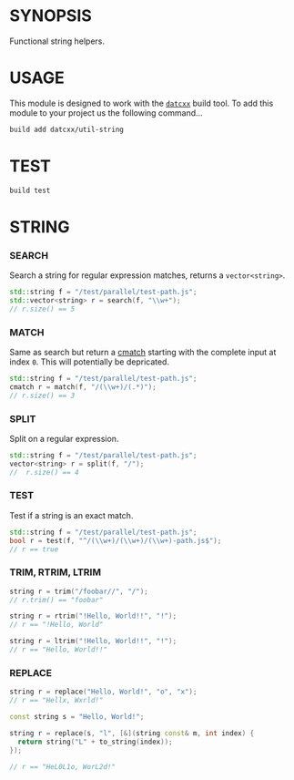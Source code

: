 # SYNOPSIS
Functional string helpers.


# USAGE
This module is designed to work with the [`datcxx`][0] build tool. To add this
module to your project us the following command...

```bash
build add datcxx/util-string
```


# TEST

```bash
build test
```


# STRING

### SEARCH
Search a string for regular expression matches, returns a `vector<string>`.

```c++
std::string f = "/test/parallel/test-path.js";
std::vector<string> r = search(f, "\\w+");
// r.size() == 5
```

### MATCH
Same as search but return a [cmatch][1] starting with the complete input at
index `0`. This will potentially be depricated.

```c++
std::string f = "/test/parallel/test-path.js";
cmatch r = match(f, "/(\\w+)/(.*)");
// r.size() == 3
```

### SPLIT
Split on a regular expression.

```c++
std::string f = "/test/parallel/test-path.js";
vector<string> r = split(f, "/");
//  r.size() == 4
```

### TEST
Test if a string is an exact match.

```c++
std::string f = "/test/parallel/test-path.js";
bool r = test(f, "^/(\\w+)/(\\w+)/(\\w+)-path.js$");
// r == true
```

### TRIM, RTRIM, LTRIM

```c++
string r = trim("/foobar//", "/");
// r.trim() == "foobar"

string r = rtrim("!Hello, World!!", "!");
// r == "!Hello, World"

string r = ltrim("!Hello, World!!", "!");
// r == "Hello, World!!"
```

### REPLACE

```c++
string r = replace("Hello, World!", "o", "x");
// r == "Hellx, Wxrld!"
``` 

```c++
const string s = "Hello, World!";

string r = replace(s, "l", [&](string const& m, int index) {
  return string("L" + to_string(index));
});

// r == "HeL0L1o, WorL2d!"
```

[0]:https://github.com/datcxx/build
[1]:https://en.cppreference.com/w/cpp/regex/match_results
